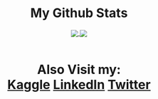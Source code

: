 <div align="center">
  <h1>My Github Stats</h1>
</div>

<div align="center">
  <a href="https://github.com/emnopal">
    <img align="center" src="https://github-readme-stats.vercel.app/api?username=emnopal&count_private=true&show_icons=true&theme=radical" />
  </a>
  <a href="https://github.com/emnopal">
    <img align="center" src="https://github-readme-stats.vercel.app/api/top-langs/?username=emnopal&layout=compact&hide=visual%20basic%20.net,pascal,matlab,m&langs_count=8&theme=radical" />
  </a>
</div><br>

<div align="center">
  <h1>Also Visit my: <br>
    <b><a href="https://kaggle.com">Kaggle</a></b> 
    <b><a href="https://linkedin.com">LinkedIn</a></b> 
    <b><a href="https://twitter.com">Twitter</a></b> 
  </h1>
</div>




